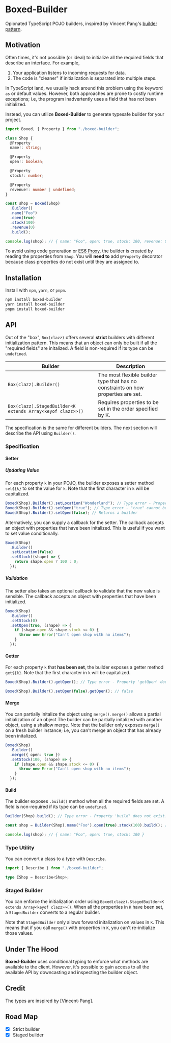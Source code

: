 # Boxed-Builder

Opionated TypeScript POJO builders, inspired by Vincent Pang's
[builder pattern](https://github.com/Vincent-Pang/builder-pattern).

## Motivation

Often times, it's not possible (or ideal) to initialize all the required fields that
describe an interface. For example,

1. Your application listens to incoming requests for data.
2. The code is "cleaner" if initialization is separated into multiple steps.

In TypeScript land, we usually hack around this problem using the keyword `as`
or default values. However, both approaches are prone to costly runtime exceptions;
i.e, the program inadvertently uses a field that has not been initialized.

Instead, you can utilize **Boxed-Builder** to generate typesafe builder for your project.

```ts
import Boxed, { Property } from "./boxed-builder";

class Shop {
  @Property
  name!: string;

  @Property
  open!: boolean;

  @Property
  stock!: number;

  @Property
  revenue!: number | undefined;
}

const shop = Boxed(Shop)
  .Builder()
  .name("Foo")
  .open(true)
  .stock(100)
  .revenue(0)
  .build();

console.log(shop); // { name: "Foo", open: true, stock: 100, revenue: 0 }
```

To avoid using code generation or [ES6 Proxy](https://developer.mozilla.org/en-US/docs/Web/JavaScript/Reference/Global_Objects/Proxy), the builder is created
by reading the properties from `Shop`. You will **need to** add `@Property` decorator
because class properties do not exist until they are assigned to.

## Installation

Install with `npm`, `yarn`, or `pnpm`.

```sh
npm install boxed-builder
yarn install boxed-builder
pnpm install boxed-builder
```

## API

Out of the "box", `Box(clazz)` offers several **strict** builders with different
initialization pattern. This means that an object can only be built if all
the "required fields" are initalized. A field is non-required if its type can be
`undefined`.

| Builder                                                    | Description                                                                       |
| ---------------------------------------------------------- | --------------------------------------------------------------------------------- |
| `Box(clazz).Builder()`                                     | The most flexible builder type that has no constraints on how properties are set. |
| `Box(clazz).StagedBuilder<K extends Array<keyof clazz>>()` | Requires properties to be set in the order specified by K.                        |

The specification is the same for different builders. The next section will
describe the API using `Builder()`.

### Specification

#### Setter

##### Updating Value

For each property `k` in your POJO, the builder exposes a setter method `set${k}`
to set the value for `k`. Note that the first character in `k` will be capitalized.

```ts
Boxed(Shop).Builder().setLocation("Wonderland"); // Type error - Property 'setLocation' does not exist...
Boxed(Shop).Builder().setOpen("true"); // Type error - "true" cannot be assigned to boolean
Boxed(Shop).Builder().setOpen(false); // Returns a builder
```

Alternatively, you can supply a callback for the setter. The callback accepts
an object with properties that have been initalized. This is useful
if you want to set value conditionally.

```ts
Boxed(Shop)
  .Builder()
  .setLocation(false)
  .setStock((shape) => {
    return shape.open ? 100 : 0;
  });
```

##### Validation

The setter also takes an optional callback to validate that the new value is
sensible. The callback accepts an object with properties that have been initialized.

```ts
Boxed(Shop)
  .Builder()
  .setStock(0)
  .setOpen(true, (shape) => {
    if (shape.open && shape.stock <= 0) {
      throw new Error("Can't open shop with no items");
    }
  });
```

#### Getter

For each property `k` that **has been set**, the builder exposes a getter method
`get${k}`. Note that the first character in `k` will be capitalized.

```ts
Boxed(Shop).Builder().getOpen(); // Type error - Property 'getOpen' does not exist...

Boxed(Shop).Builder().setOpen(false).getOpen(); // false
```

#### Merge

You can partially initalize the object using `merge()`.
`merge()` allows a partial initialization of an object
The builder can be partially initalized with another object, using a shallow merge.
Note that the builder only exposes `merge()` on a fresh builder instance; i.e,
you can't merge an object that has already been initalized.

```ts
Boxed(Shop)
  .Builder()
  .merge({ open: true })
  .setStock(100, (shape) => {
    if (shape.open && shape.stock <= 0) {
      throw new Error("Can't open shop with no items");
    }
  });
```

#### Build

The builder exposes `.build()` method when all the required fields are
set. A field is non-required if its type can be `undefined`.

```ts
Builder(Shop).build(); // Type error - Property 'build' does not exist...

const shop = Builder(Shop).name("Foo").open(true).stock(100).build(); // Ok since revenue has type number | undefined

console.log(shop); // { name: "Foo", open: true, stock: 100 }
```

### Type Utility

You can convert a class to a type with `Describe`.

```ts
import { Describe } from "./boxed-builder";

type IShop = Describe<Shop>;
```

### Staged Builder

You can enforce the initialization order using `Boxed(clazz).StagedBuilder<K extends Array<keyof clazz>>()`.
When all the properties in `K` have been set, a `StagedBuilder` converts to
a regular builder.

Note that `StagedBuilder` only allows forward initalization on values in `K`.
This means that if you call `merge()` with properties in `K`, you can't re-initialize
those values.

## Under The Hood

**Boxed-Builder** uses conditional typing to enforce what methods are available to the
client. However, it's possible to gain access to all the available API by
downcasting and inspecting the builder object.

## Credit

The types are inspired by [Vincent-Pang].

## Road Map

- [x] Strict builder
- [x] Staged builder
